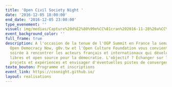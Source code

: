 ```yaml
---
title: 'Open Civil Society Night '
date: '2016-12-05 18:00:00'
end_date: '2016-12-05 23:00:00'
type_evenement: ''
visuel: img/medias/Capture%20d%E2%80%99e%CC%81cran%202016-11-28%20a%CC%80%2016.25.53.png
event_background_color: ''
full_frame: true
description: A l'occasion de la tenue de l'OGP Summit en France la semaine prochaine,
  Open Democracy Now, g0v.tw et l'Open Culture Foundation vous convient lors d'une
  soirée à rencontrer les acteurs français et internationaux qui développent solutions
  libres et open source pour la démocratie. L'objectif ? Échanger sur les différents
  projets et expériences et envisager d'éventuelles pistes de convergences pour 2017 !
texte_bouton: Programme et inscriptions
event_link: https://csonight.github.io/
layout: realisations
---
```

